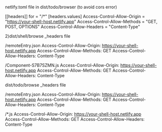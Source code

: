 netlify.toml file in dist/todo/browser (to avoid cors error)

[[headers]]
  for = "/*"
  [headers.values]
    Access-Control-Allow-Origin = "https://your-shell-host.netlify.app"
    Access-Control-Allow-Methods = "GET, POST, OPTIONS"
    Access-Control-Allow-Headers = "Content-Type"


2)dist/shell/browse  _headers file

/remoteEntry.json
  Access-Control-Allow-Origin: https://your-shell-host.netlify.app
  Access-Control-Allow-Methods: GET
  Access-Control-Allow-Headers: Content-Type

/Component-S7B7SZMN.js
  Access-Control-Allow-Origin: https://your-shell-host.netlify.app
  Access-Control-Allow-Methods: GET
  Access-Control-Allow-Headers: Content-Type


dist/todo/browse  _headers file

/remoteEntry.json
  Access-Control-Allow-Origin: https://your-shell-host.netlify.app
  Access-Control-Allow-Methods: GET
  Access-Control-Allow-Headers: Content-Type

/*.js
  Access-Control-Allow-Origin: https://your-shell-host.netlify.app
  Access-Control-Allow-Methods: GET
  Access-Control-Allow-Headers: Content-Type



